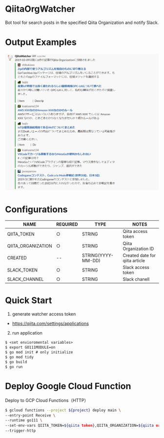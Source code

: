 # QiitaOrgWatcher

Bot tool for search posts in the specified Qiita Organization and notify Slack.


# Output Examples

![](example_output.png)

# Configurations

| NAME               | REQUIRED | TYPE               | NOTES                          |
|--------------------|----------|--------------------|--------------------------------|
| QIITA_TOKEN        | ○        | STRING             | Qiita access token             |
| QIITA_ORGANIZATION | ○        | STRING             | Qiita Organization ID          |
| CREATED            | --        | STRING(YYYY-MM-DD) | Created date for qiita article |
| SLACK_TOKEN        | ○        | STRING             | Slack access token             |
| SLACK_CHANNEL      | ○        | STRING             | Slack chanell                  |

# Quick Start

1. generate watcher access token
  * https://qiita.com/settings/applications
2. run application
```
$ <set envioromental variables>
$ export GO111MODULE=on
$ go mod init # only initialize
$ go mod tidy
$ go build
$ go run
```

# Deploy Google Cloud Function

Deploy to GCP Cloud Functions（HTTP）

```sh
$ gcloud functions --project ${project} deploy main \
--entry-point Receive \
--runtime go111 \
--set-env-vars QIITA_TOKEN=${qiita token},QIITA_ORGANIZATION=${qiita organization},SLACK_TOKEN=${slack token},SLACK_CHANNEL=${slack channel} \
--trigger-http
```


